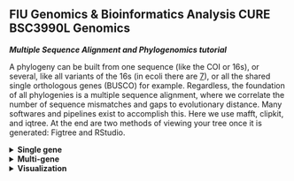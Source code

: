 ## FIU Genomics & Bioinformatics Analysis CURE BSC3990L Genomics ###

***Multiple Sequence Alignment and Phylogenomics tutorial***

A phylogeny can be built from one sequence (like the COI or 16s), or several, like all variants of the 16s (in ecoli there are [7](https://biocyc.org/gene?orgid=ECOLI&id=EG30085)), or all the shared single orthologous genes (BUSCO) for example. Regardless, the foundation of all phylogenies is a multiple sequence alignment, where we correlate the number of sequence mismatches and gaps to evolutionary distance. Many softwares and pipelines exist to accomplish this. Here we use mafft, clipkit, and iqtree. At the end are two methods of viewing your tree once it is generated: Figtree and RStudio.

<details>
  <summary><b>Single gene</b></summary>

## Extract Sequences

The first step is to gather all the gene sequences you are interested in aligning. We will use the rrsA 16s sequence as a continuation from the [BLAST tutorial](https://github.com/FierstLab/Bootcamp/blob/main/5.ntBLAST.md). If you have completed this tutorial, then you should have a directory called blast_loop with 5 ecoli genomes and the directory called blast_out. 

**cd to blast_out** and you should have 5 output files that end in _blast.out

`more` or `less` one of these files. It should look something like:
```
NC_000913.3:4035531-4037072     NZ_CP024138.1   99.676  1542    5       0       1       1542    3848577 3847036 0.0     2820
NC_000913.3:4035531-4037072     NZ_CP024138.1   99.546  1542    6       1       1       1542    548767  550307  0.0     2808
NC_000913.3:4035531-4037072     NZ_CP024138.1   98.962  1542    16      0       1       1542    4852712 4851171 0.0     2760
NC_000913.3:4035531-4037072     NZ_CP024138.1   98.898  1542    17      0       1       1542    4567895 4566354 0.0     2754
NC_000913.3:4035531-4037072     NZ_CP024138.1   98.898  1542    17      0       1       1542    4736107 4734566 0.0     2754
NC_000913.3:4035531-4037072     NZ_CP024138.1   98.898  1542    16      1       1       1542    1258286 1259826 0.0     2752
NC_000913.3:4035531-4037072     NZ_CP024138.1   98.768  1542    17      2       1       1542    4527455 4525916 0.0     2741
```

**Note:** For nematodes, the ribosomal gene typically used for phylogenies is the 18s sequence (it's actually 18s, 5.8s, and 28s of the rDNA, but we'll say 18s for simplicity) taken from a previous [nematode phylogenomics paper](https://www.pnas.org/doi/epdf/10.1073/pnas.0403094101) The nematode 18s sequence is in the file /home/data/jfierst_classroom/msaPractice/18s.fasta

The BLAST output tells us which regions of the genomes match the sequence of interest (columns 9 and 10), but they don't give us the actual sequnces, so we need to make a bed file and use bedtools getfasta to extract these fasta sequences.

**cd back into the blast_loop directory**

Make your script:
```
vi bedtools.sh
```

hit [i] for insert, then copy/paste the following code. The code is commented so that you know what each line is doing. 

```
#!/bin/bash

#SBATCH --account acc_jfierst_classroom
#SBATCH --partition highmem1
#SBATCH --qos highmem1
#SBATCH --output=output_bedtools.log
#SBATCH --mail-user=username@fiu.edu    #use your own email instead
#SBATCH --mail-type=ALL

module load bedtools2-2.27.1-gcc-8.2.0-bxmhnwb #load the software

#loop makes bed file from blast output and extracts sequence from fasta file
while read -r line; do

#take the first line from each blast output file and cut columns 2,9,10 to make a bed file
  head -1 ./blast_out/${line}_blast.out | cut -f 2,9,10 > ${line}.bed

#check if column 2 of bed file is less than column 3, if not switch them (if will cause an error if anitsense)
  awk '{if ($2 > $3) {temp = $2; $2 = $3; $3 = temp} print}' ${line}.bed > tmpfile && mv tmpfile ${line}.bed

#check to make sure bed files are tab delimited
  sed -i 's/ /\t/g' ${line}.bed

#use bedtools getfasta to get sequnce from genome
  bedtools getfasta -fi ${line} -bed ${line}.bed -fo ${line}.tmp

done < list.txt

#concatenate all sequences together into a single file
cat *.tmp > cat_rrsA.fasta

#remove intermediate files
rm *.fai
rm *.tmp
rm *.bed
```
hit [Esc] and type `:wq` and then hit [enter] 

```
sbatch bedtools.sh
```
You can find more information on bedtools getfasta here: https://bedtools.readthedocs.io/en/latest/content/tools/getfasta.html

This script runs finished in seconds and your output is the file cat_rrsA.fasta. `more` or `less` the file. What does it look like?

These names (lines beginning with ">") are going to be annoying later on. Let's fix it!

```
sed -i 's/contig_1:138094-139635/lab_strain/g' cat_rrsA.fasta
sed -i 's/NC_000913.3:4035531-4037072/ASM584/g' cat_rrsA.fasta
sed -i 's/NC_002695.2:3449868-3451409/ASM886/g' cat_rrsA.fasta
sed -i 's/NC_007946.1:4202676-4204217/ASM132/g' cat_rrsA.fasta
sed -i 's/NZ_CP024138.1:3847036-3848577/ASM285/g' cat_rrsA.fasta
```

## Align Sequences

Make your script:
```
vi mafft.sh
```

hit [i] for insert and copy/paste the following:
```
#!/bin/bash

#SBATCH --account acc_jfierst_classroom
#SBATCH --partition highmem1
#SBATCH --qos highmem1
#SBATCH --output=output_mafft.log
#SBATCH --mail-user=username@fiu.edu    #use your own email instead
#SBATCH --mail-type=ALL

module load mafft-7.221-gcc-8.2.0-y6cgezm #load the software

linsi --thread 16 --maxiterate 1000 cat_rrsA.fasta > rrsA_aligned.fasta
```
hit [Esc] and type `:wq` and then hit [enter] 

```
sbatch mafft.sh
```

The code finishes in seconds and the output is rrsA_aligned.fasta. `more` or `less` rrsA_aligned.fasta. What does it look like? Do you see rows of `-------------`? What does `----` indicate?

## Trim Alignments

We need to "trim" our alignments because gaps may exist in the alignment which are not informative. Specifically, we remove all gaps present in 90% of sequences, thereby only keeping the gaps which may be informative when building the phylogeny. We use a software called ClipKit to do this, with the option smart-gap. 

First, this software isn't available as a module on the HPC, so we must install it with mamba.

```
module load mamba/23.1.0-4
```

```
conda create -n clipkit
```

```
source activate clipkit
```

```
mamba install bioconda::clipkit
```

Type `clipkit -h` and the manual should appear if you've installed it correctly.

Make your script:

```
vi clipkit.sh
```

hit [i] for insert and copy/paste the following:

```
#!/bin/bash

#SBATCH --account acc_jfierst_classroom
#SBATCH --partition highmem1
#SBATCH --qos highmem1
#SBATCH --output=output_clipkit.log
#SBATCH --mail-user=username@fiu.edu    #use your own email instead
#SBATCH --mail-type=ALL

module load mamba/23.1.0-4

source activate clipkit

clipkit -m smart-gap rrsA_aligned.fasta
```

hit [Esc] and type `:wq` and then hit [enter] 

```
sbatch clipkit.sh
```

The code runs in ~30 seconds on the ecoli data. The output file is rrsA_aligned.fasta.clipkit. `more` or `less` the file. Do you see a difference between this file and the rrsA_aligned.fasta file? 

## Build the Tree
Make the script:

```
vi iqtree.sh
```

hit [i] for insert and copy/paste the following:
```
#!/bin/bash

#SBATCH --account acc_jfierst_classroom
#SBATCH --partition highmem1
#SBATCH --qos highmem1
#SBATCH --output=output_iqtree.log
#SBATCH --mail-user=username@fiu.edu    #use your own email instead
#SBATCH --mail-type=ALL


module load iqtree-2-gcc-8.2.0

iqtree2 -s rrsA_aligned.fasta.clipkit -m MFP -bb 1000 -alrt 1000 -nt AUTO
```
hit [Esc] and type `:wq` and then hit [enter] 

```
sbatch iqtree.sh
```

Here, we are running iqtree with the with the MFP option which will test a bunch of phylogenetic models on your data, calculate AIC, AICc, and BIC scores, then choose the model with the best (smallest) BIC score (this can be changed by adding `-AIC` or `-AICc`. `-bb` specifies the number of bootstrap replicates. `-alrt` is similar to `-bb` and specifies bootstrap replicates when calculating branch support. Finally, `-nt AUTO` allows the program to determine the best number of cores to use for efficiency.

The code runs for ~5minutes with the ecoli data. Many files will be output. The rrsA_aligned.fasta.clipkit.treefile is the nexus file which you can download to your personal computer and view in Figtree or Rstudio as described in the visualization section below. If you type `head rrsA_aligned.fasta.clipkit.treefile`, then you should see:

```
(contig_1_138094-139635:0.0006492102,(NC_000913.3_4035531-4037072:0.0000324674,(NC_002695.2_3449868-3451409:0.0000010000,NZ_CP024138.1_3847036-3848577:0.001
5950342)100/100:1.1955503250)0/20:0.0019178427,NC_007946.1_4202676-4204217:0.0000010000);
```

iqtree can be a difficult program to grasp as it has many options, models, and parameters. See the documentation of more information: http://www.iqtree.org/doc/Tutorial#first-running-example

</details>

<details>
  <summary><b>Multi-gene</b></summary>

A multi-gene tree follows much of the same steps as a single gene-tree. However, instead of one trimmed MSA, we will generate several (one per gene). It is important that all MSAs have the same headers (lines beginning with >). All alignments are then concatenated with AMAS, which generates two files needed to run IQTREE, a concatenated msa and a partition file. 

For this tutorial we will use the 7 variants of 16s rDNA found in _E.coli_ to demonstrate the process of building a phylogeny from a multi-gene MSA.

## Get the Data

`cd` to your working directory (for me this is /home/data/jfierst_classroom/tori)

Make a directory to keep your work in (stay organized!)
```
mkdir multigene_phylogeny
```

```
cd multigene_phylogeny
```

Get the data:
```
cp -R /home/data/jfierst_classroom/msaPractice/genomes ./.
cp -R /home/data/jfierst_classroom/msaPractice/rrs ./.
```

```
ls -Rlath
```

You should see that within the /rrs/ directory there are 7 fasta sequences. Within the /genomes/ directory there is a directory per species, each containing a fna file (the genome for that species).

Make list of genes and list of species (preparation for loops). 

<br>

**Do not copy/paste the code block, do it line by line.**
```
cd genomes  #move into the genomes directory
ls * > ./../species.txt  #list the directories into species.txt (species.txt will be located in the multigene_phylogeny directory)
cd ../rrs  #move back a directory and into the rrs directory
ls * > ./../genes.txt  #list the files into genes.txt (genes.txt will be located in the multigene_phylogeny directory)
cd ..  #move back into the multigene_phylogeny directory
```
```
more species.txt
```
What does species.txt look like? Right, there's been a problem. We want a list of species without all the directory information. Lets fix it!

<br>

**Do not copy/paste the code block, do it line by line.**
```
awk 'NR%3==1' species.txt > temp  #prints the first of every three lines and saves the first to temp
sed -i 's/://g' temp #removes ':' symbol
mv temp species.txt #moves temp to species.txt 
```

```
more species.txt
```
Have we fixed it?

species.txt should look like:
```
ASM132
ASM285
ASM584
ASM886
lab_strain
```
And genes.txt should look like:
```
rrsA.fasta
rrsB.fasta
rrsC.fasta
rrsD.fasta
rrsE.fasta
rrsG.fasta
rrsH.fasta
```


## BLAST to Find Sequences

Make the script:
```
vi blast.sh
```

hit [i] for insert and copy/paste the following:
```
#!/bin/bash

#SBATCH --account acc_jfierst_classroom
#SBATCH --partition highmem1
#SBATCH --qos highmem1
#SBATCH --output=output_blast.log
#SBATCH --mail-user=username@fiu.edu    #use your own email instead
#SBATCH --mail-type=ALL

module load blast-plus-2.11.0  #load software

mkdir -p blast_out    #make output directory if it doesn't already exist

#A loop within a loop, the first one chooses a gene sequence from genes.txt and the second one goes through the list of species 
while read -r gene; do
  while read -r species; do
    blastn -query ./rrs/${gene} -subject ./genomes/${species}/*.fna -outfmt 6 -out ./blast_out/${gene}_${species}_blast.out
  done < species.txt
done < genes.txt
```
hit [Esc] and type `:wq` and then hit [enter] 

Submit the script:
```
sbatch blast.sh
```
Your output is in blast_out. It should be 35 files (7 genes * 5 species). 


## Extract Sequences

Make your script:
```
vi bedtools.sh
```

hit [i] for insert, then copy/paste the following code. The code is commented so that you know what each line is doing. 

```
#!/bin/bash

#SBATCH --account acc_jfierst_classroom
#SBATCH --partition highmem1
#SBATCH --qos highmem1
#SBATCH --output=output_bedtools.log
#SBATCH --mail-user=username@fiu.edu    #use your own email instead
#SBATCH --mail-type=ALL

module load bedtools2-2.27.1-gcc-8.2.0-bxmhnwb #load the software

mkdir -p concatenated_sequences

#loop makes bed file from blast output and extracts sequence from fasta file
for file in ./blast_out/*; do

#take the first line from each blast output file and cut columns 2,9,10 to make a bed file
  head -1 ${file} | cut -f 2,9,10 > ${file}.bed

#check if column 2 of bed file is less than column 3, if not switch them (if will cause an error if anitsense)
  awk '{if ($2 > $3) {temp = $2; $2 = $3; $3 = temp} print}' ${file}.bed > tmpfile && mv tmpfile ${file}.bed

#check to make sure bed files are tab delimited
  sed -i 's/ /\t/g' ${file}.bed

done

#use bedtools getfasta to get sequnce from genome
while read -r species; do
  while read -r gene; do
    bedtools getfasta -fi ./genomes/${species}/*.fna -bed ./blast_out/${gene}_${species}*.bed -fo ./blast_out/${gene}_${species}.tmp
  done < genes.txt
done < species.txt

#fix header lines (lines with >, so that it is just the species name)
while read -r species; do
  for file in ./blast_out/*${species}*.tmp; do
    sed "s/^>.*/>${species}/" ${file} > ${file}.fixed
  done
done < species.txt

#concatenate all sequences per gene together into a single file
while read -r gene; do
  cat ./blast_out/*${gene}*.tmp.fixed > ./concatenated_sequences/cat_${gene}
done < genes.txt

#remove intermediate files
rm ./blast_out/*.tmp
rm ./blast_out/*.bed
rm ./blast_out/*.fixed
```
hit [Esc] and type `:wq` and then hit [enter] 

```
sbatch bedtools.sh
```
Your output is in the directory concatenated_sequences. `cd` into the directory and `ls`. You should see 7 files corresponding the each gene. `head` a file, what do you see? If you type `grep ">" *`, then you should see that all lines beginning with ">" are simplified to the strain names. Remember to `cd` back to multigene_phylogeny before continuing.

## Align Sequences

Make your script:
```
vi mafft.sh
```

hit [i] for insert and copy/paste the following:
```
#!/bin/bash

#SBATCH --account acc_jfierst_classroom
#SBATCH --partition highmem1
#SBATCH --qos highmem1
#SBATCH --output=output_mafft.log
#SBATCH --mail-user=username@fiu.edu    #use your own email instead
#SBATCH --mail-type=ALL

module load mafft-7.221-gcc-8.2.0-y6cgezm #load the software

for file in ./concatenated_sequences/*; do
  linsi --thread 16 --maxiterate 1000 ${file} > ${file}.aligned
done 
```
hit [Esc] and type `:wq` and then hit [enter] 

```
sbatch mafft.sh
```

## Trim Alignments

```
vi clipkit.sh
```

hit [i] for insert and copy/paste the following:

```
#!/bin/bash

#SBATCH --account acc_jfierst_classroom
#SBATCH --partition highmem1
#SBATCH --qos highmem1
#SBATCH --output=output_clipkit.log
#SBATCH --mail-user=username@fiu.edu    #use your own email instead
#SBATCH --mail-type=ALL

module load mamba/23.1.0-4

source activate clipkit

for file in ./concatenated_sequences/*.aligned; do
  clipkit -m smart-gap ${file}
done

#remove intermediate files
cd concatenated_sequences
rm *.fasta   
rm *.aligned
cd ..
```

hit [Esc] and type `:wq` and then hit [enter] 

```
sbatch clipkit.sh
```


## Concatenate Alignments


Get the software:

```
module load mamba/23.1.0-4
```

```
conda create -n AMAS
```

```
source activate AMAS
```

```
mamba install bioconda::amas
```

Make the script:

```
vi AMAS.sh
```

Hit [i] for insert and copy/paste the following:

```
#!/bin/bash

#SBATCH --account acc_jfierst_classroom
#SBATCH --partition highmem1
#SBATCH --qos highmem1
#SBATCH --output=output_AMAS.log
#SBATCH --mail-user=username@fiu.edu    #use your own email instead
#SBATCH --mail-type=ALL

# get partition file with AMAS
module load mamba/23.1.0-4
source activate AMAS

python3 /home/[your_username]/.conda/envs/AMAS/lib/python3.1/site-packages/amas/AMAS.py concat -c 40 -f fasta -d dna --part-format raxml -i ./concatenated_sequences/*
```
hit [Esc] and type `:wq` and then hit [enter] 

Submit the script:

```
sbatch AMAS.sh
```
The output is 2 files, concatenated.out and partitions.txt. These files are located in the multigene_phylogeny directory. `ls`. Do you see them? `more` or `less` the these 2 files. What do they look like?

## Build the Tree

Make the script:

```
vi iqtree.sh
```

hit [i] for insert and copy/paste the following:

```
#!/bin/bash

#SBATCH --account acc_jfierst_classroom
#SBATCH --partition highmem1
#SBATCH --qos highmem1
#SBATCH --output=output_iqtree.log
#SBATCH --mail-user=username@fiu.edu    #use your own email instead
#SBATCH --mail-type=ALL


module load iqtree-2-gcc-8.2.0

iqtree2 -s concatenated.out -spp partitions.txt -m MFP+MERGE -bb 1000 -alrt 1000 -nt AUTO
```

hit [Esc] and type `:wq` and then hit [enter] 

```
sbatch iqtree.sh
```
Here, I am running IQTREE with 1000 ultrafast bootstraps, 1000 non-parametric bootstraps when calculating branch support, AUTO allocate cores for efficiency, model MFP+MERGE (takes forever, but considers the FreeRate heterogeneity and full partitioning when finding the best model). More information about running IQTREE with multi-gene alignments is located [here](http://www.iqtree.org/doc/Advanced-Tutorial#partitioned-analysis-for-multi-gene-alignments). You can even mix data types!

Your output is several files. Here is what each output file contains:
```
Analysis results written to:
  IQ-TREE report:                partitions.txt.iqtree
  Maximum-likelihood tree:       partitions.txt.treefile
  Likelihood distances:          partitions.txt.mldist
  Best partitioning scheme:      partitions.txt.best_scheme.nex
           in RAxML format:      partitions.txt.best_scheme

Ultrafast bootstrap approximation results written to:
  Split support values:          partitions.txt.splits.nex
  Consensus tree:                partitions.txt.contree
  Screen log file:               partitions.txt.log
```

For visualization we will move forward with partitions.txt.treefile. `head` the file. It should look like:
```
(ASM132:0.0001143634,((ASM285:6.3936111178,ASM886:0.0000131456)100/100:14.7610316400,ASM584:0.0000147020)100/100:3.1080925270,lab_strain:0.0056631617);
```

Choosing which genes to base your phylogeny off of can be difficult. There are the typical mitochondrial genes like COI (or some people do whole mitochondrial alignment), or ribosomal subunits like 16s, 18s, etc. Another option is to use your BUSCO outputs. 
An example of building a phylogeny based on BUSCO shared single copy orthologs can be found [here](https://github.com/ToriEggers/RhabditinaPCA/blob/main/BuscoPhylogeny.md)

</details>

<details>
  <summary><b>Visualization</b></summary>

## Download the file to your local machine

The files you want to download are `*.treefile`. If you did the single gene tutorial and want to download that treefile, it is located in `/home/data/jfierst_classroom/[username]/blast_loop/*.treefile`. If you did the multigene tutorial, then that treefile is located in `/home/data/jfierst_classroom/[username]/multigene_phylogeny/*.treefile` 

**To download a file from the web browser:**

Go to the HPC dashboard tab that is currently open on your laptop.

Click on the Files button.

Next, click on the Home Directory button.

Navigate to the file and check the white box next to it.

Finally, click the Download button in the top-right corner to download the file.

**To download a file from command line**

Type 'exit' and hit [enter]. This will log you out of the hpc

Type 'sftp username@hpclogin01.fiu.edu' and hit [enter]

Enter your password 

navagate to the file

Type 'get file'

Type 'exit' and hit [enter] to log out of sftp

## FigTree

You can install FigTree on your local machine by downloading it [here](https://github.com/rambaut/figtree/releases/tag/v1.4.4)

Once you have FigTree, navigate to the upper left corner and click on file, then click open

Find your treefile and double click, it should create a tree like: ![screenshot](https://github.com/FierstLab/Bootcamp/blob/main/pictures/Screenshot%202025-03-13%20004422.png)

If you navigate to Tip Labels on the left ribbon, and click the arrow to expand the selection, you should see font size. Increase this. Otherwise, play around with the options. If you click on a branch or label you can annotate it, color it, rotate the node, etc.

## RStudio

To install RStudio, you must first install R, then RStudio. You can do so [here](https://posit.co/download/rstudio-desktop/)

A simple tree can be plotted with the following code:
```
install.packages("ape")

library(ape)

setwd("C:/Users/torie") #set to your directory containing the treefile

multigene_tree <- read.tree("partitions.txt.treefile")
plot(multigene_tree)
```
There may be more of a learning curve with R, but in the long run, it allows you to calculate statistics about trait evolution across the tree and customize your tree in alot more ways. It's also easily reproducable. 

</details>
